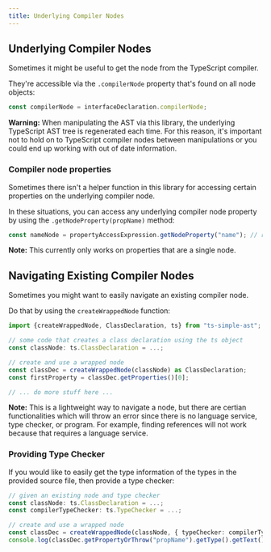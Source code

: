 ```yaml
---
title: Underlying Compiler Nodes
---
```


## Underlying Compiler Nodes

Sometimes it might be useful to get the node from the TypeScript compiler.

They're accessible via the `.compilerNode` property that's found on all node objects:

```ts
const compilerNode = interfaceDeclaration.compilerNode;
```

**Warning:** When manipulating the AST via this library, the underlying TypeScript AST tree is regenerated each time. For this reason, it's important not
to hold on to TypeScript compiler nodes between manipulations or you could end up working with out of date information.

### Compiler node properties

Sometimes there isn't a helper function in this library for accessing certain properties on the underlying compiler node.

In these situations, you can access any underlying compiler node property by using the `.getNodeProperty(propName)` method:

```ts
const nameNode = propertyAccessExpression.getNodeProperty("name"); // returns: Node<ts.PropertyName>
```

**Note:** This currently only works on properties that are a single node.

## Navigating Existing Compiler Nodes

Sometimes you might want to easily navigate an existing compiler node.

Do that by using the `createWrappedNode` function:

```ts ignore-error: 1109
import {createWrappedNode, ClassDeclaration, ts} from "ts-simple-ast";

// some code that creates a class declaration using the ts object
const classNode: ts.ClassDeclaration = ...;

// create and use a wrapped node
const classDec = createWrappedNode(classNode) as ClassDeclaration;
const firstProperty = classDec.getProperties()[0];

// ... do more stuff here ...
```

**Note:** This is a lightweight way to navigate a node, but there are certian functionalities which will throw an error since there is no
language service, type checker, or program. For example, finding references will not work because that requires a language service.

### Providing Type Checker

If you would like to easily get the type information of the types in the provided source file, then provide a type checker:

```ts ignore-error: 1109
// given an existing node and type checker
const classNode: ts.ClassDeclaration = ...;
const compilerTypeChecker: ts.TypeChecker = ...;

// create and use a wrapped node
const classDec = createWrappedNode(classNode, { typeChecker: compilerTypeChecker }) as ClassDeclaration;
console.log(classDec.getPropertyOrThrow("propName").getType().getText()); // ok, because a type checker was provided
```

